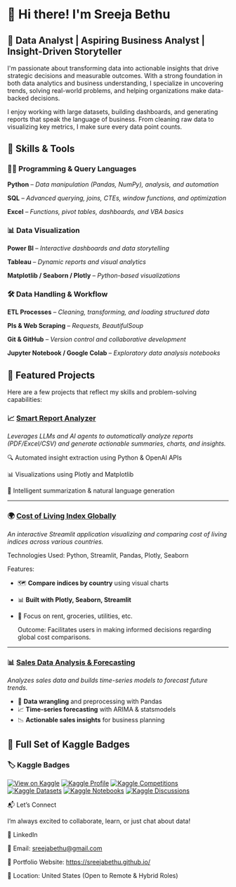 # 👋 Hi there! I'm **Sreeja Bethu**

## 🎯 **Data Analyst | Aspiring Business Analyst | Insight-Driven Storyteller**

I'm passionate about transforming data into actionable insights that drive strategic decisions and measurable outcomes. With a strong foundation in both data analytics and business understanding, I specialize in uncovering trends, solving real-world problems, and helping organizations make data-backed decisions.

I enjoy working with large datasets, building dashboards, and generating reports that speak the language of business. From cleaning raw data to visualizing key metrics, I make sure every data point counts.

## 🧰 **Skills & Tools**

### 👩‍💻 Programming & Query Languages

 **Python** – *Data manipulation (Pandas, NumPy), analysis, and automation*
 
 **SQL** – *Advanced querying, joins, CTEs, window functions, and optimization*
 
 **Excel** – *Functions, pivot tables, dashboards, and VBA basics*



### 📊 Data Visualization

   **Power BI** – *Interactive dashboards and data storytelling*
   
 **Tableau** – *Dynamic reports and visual analytics*
   
**Matplotlib / Seaborn / Plotly** – *Python-based visualizations*



### 🛠️ Data Handling & Workflow

  **ETL Processes** – *Cleaning, transforming, and loading structured data*
   
  **PIs & Web Scraping** – *Requests, BeautifulSoup*
   
  **Git & GitHub** – *Version control and collaborative development*
   
   **Jupyter Notebook / Google Colab** – *Exploratory data analysis notebooks*


## 💼 **Featured Projects**

Here are a few projects that reflect my skills and problem-solving capabilities:

### 📈 **[Smart Report Analyzer](https://github.com/SreejaBethu/Smart-Report-Analyzer)**

*Leverages LLMs and AI agents to automatically analyze reports (PDF/Excel/CSV) and generate actionable summaries, charts, and insights.*

   🔍 Automated insight extraction using Python & OpenAI APIs

   📊 Visualizations using Plotly and Matplotlib

   🤖 Intelligent summarization & natural language generation

---

### 🌍 **[Cost of Living Index Globally](https://github.com/SreejaBethu/Cost-Of-Living-Index-Globally)**  
*An interactive Streamlit application visualizing and comparing cost of living indices across various countries.*

   Technologies Used: Python, Streamlit, Pandas, Plotly, Seaborn​

   Features:

- 🗺️ **Compare indices by country** using visual charts  
- 📊 **Built with Plotly, Seaborn, Streamlit**  
- 🧮 Focus on rent, groceries, utilities, etc.

   Outcome: Facilitates users in making informed decisions regarding global cost comparisons.
---


### 📊 **[Sales Data Analysis & Forecasting](https://github.com/SreejaBethu/Sales-Data-Analysis-Forecasting)**  
*Analyzes sales data and builds time-series models to forecast future trends.*
- 🧼 **Data wrangling** and preprocessing with Pandas  
- 📈 **Time-series forecasting** with ARIMA & statsmodels  
- 📉 **Actionable sales insights** for business planning  

## 🏅 Full Set of Kaggle Badges 
### 🏷️ Kaggle Badges

[![View on Kaggle](https://img.shields.io/badge/Kaggle-Notebook-blue?logo=kaggle)](https://kaggle.com/code/sreejab22/gen-ai-job-application-assistant)
[![Kaggle Profile](https://img.shields.io/badge/Kaggle-@sreejab22-blue?logo=kaggle)](https://kaggle.com/sreejab22)
[![Kaggle Competitions](https://img.shields.io/badge/Kaggle-Competitions-orange?logo=kaggle)](https://kaggle.com/sreejab22/competitions)
[![Kaggle Datasets](https://img.shields.io/badge/Kaggle-Datasets-lightgrey?logo=kaggle)](https://kaggle.com/sreejab22/datasets)
[![Kaggle Notebooks](https://img.shields.io/badge/Kaggle-Notebooks-9cf?logo=kaggle)](https://kaggle.com/sreejab22/code)
[![Kaggle Discussions](https://img.shields.io/badge/Kaggle-Discussions-yellow?logo=kaggle)](https://kaggle.com/sreejab22/discussion)



📬 Let’s Connect

I’m always excited to collaborate, learn, or just chat about data!

   🔗 LinkedIn

   📧 Email: sreejabethu@gmail.com

   🧠 Portfolio Website: https://sreejabethu.github.io/   

   📍 Location: United States (Open to Remote & Hybrid Roles)


